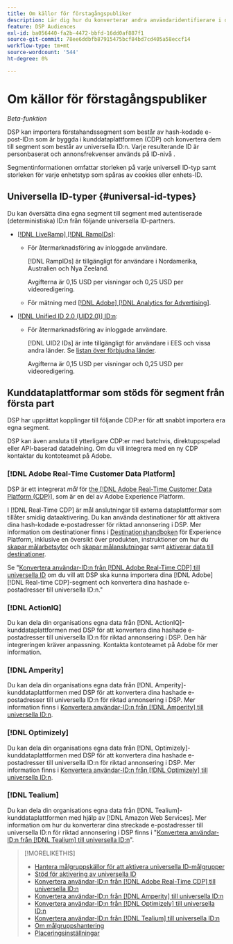 ```yaml
---
title: Om källor för förstagångspubliker
description: Lär dig hur du konverterar andra användaridentifierare i dina förstapartssegment till universella ID:n för cookiefri målinriktning.
feature: DSP Audiences
exl-id: ba056440-fa2b-4472-bbfd-16dd0af887f1
source-git-commit: 78ee6ddbfb87915475bcf84bd7cd405a58eccf14
workflow-type: tm+mt
source-wordcount: '544'
ht-degree: 0%

---
```


# Om källor för förstagångspubliker

*Beta-funktion*

DSP kan importera förstahandssegment som består av hash-kodade e-post-ID:n som är byggda i kunddataplattformen (CDP) och konvertera dem till segment som består av universella ID:n. Varje resulterande ID är personbaserat och annonsfrekvenser används på ID-nivå <!-- Move that info. to somewhere else? -->.

Segmentinformationen omfattar storleken på varje universell ID-typ samt storleken för varje enhetstyp som spåras av cookies eller enhets-ID.

## Universella ID-typer {#universal-id-types}

<!--  Replace below with this once ID5 sources are possible 

Using your first-party data, you can create segments with IDs from the following universal ID partners.

* Authenticated (deterministic) IDs using hashed email addresses:

-->

Du kan översätta dina egna segment till segment med autentiserade (deterministiska) ID:n från följande universella ID-partners.

* [[!DNL LiveRamp] [!DNL RampIDs]](https://liveramp.com/identity-resolution):

   * För återmarknadsföring av inloggade användare.

     [!DNL RampIDs] är tillgängligt för användare i Nordamerika, Australien och Nya Zeeland.

     Avgifterna är 0,15 USD per visningar och 0,25 USD per videoredigering.

   * För mätning med [[!DNL Adobe] [!DNL Analytics for Advertising]](/help/integrations/analytics/overview.md).

* [[!DNL Unified ID 2.0 (UID2.0)] ID:n](https://unifiedid.com):

   * För återmarknadsföring av inloggade användare.

     [!DNL UID2 IDs] är inte tillgängligt för användare i EES och vissa andra länder. Se [listan över förbjudna länder](/help/policies/universal-id-policy.md#prohibited-countries-uid2).

     Avgifterna är 0,15 USD per visningar och 0,25 USD per videoredigering.

<!-- Not yet

* Probabilistic (unauthenticated) IDs using hashed email addresses:

  * [[!DNL ID5] IDs](https://id5.io): For retargeting unauthenticated site traffic, prospecting using third-party data, and measurement for both using [[!DNL Adobe] [!DNL Analytics for Advertising]](/help/integrations/analytics/overview.md). ID5 IDs are available for no fee.

    ID5 creates an ID by stitching together user signals (hashed email address) with various browser signals (such as IP address and timestamp).

    [!DNL Analytics] measurement requires all [prerequisites for implementing [!DNL Analytics for Advertising]](/help/integrations/analytics/prerequisites.md) and the [AMO ID and EF ID in your tracking URLs](/help/integrations/analytics/ids.md). You also must sign an agreement with [!DNL ID5] and set a parameter within your existing JavaScript tracking tags. <!-- Contact your Adobe Account Team for instructions. -->

<!--
    >[!NOTE]
    >
    >Third-party segments from [!DNL Eyeota] may automatically include ID5 IDs, in addition to users tracked by cookies or device IDs. The segment details include the size for each type. The usual usage fee for each segment, which is stated next to the segment name, applies; no additional fees are charged for the ID5 IDs.
-->

## Kunddataplattformar som stöds för segment från första part

DSP har upprättat kopplingar till följande CDP:er för att snabbt importera era egna segment.

DSP kan även ansluta till ytterligare CDP:er med batchvis, direktuppspelad eller API-baserad datadelning. Om du vill integrera med en ny CDP kontaktar du kontoteamet på Adobe.

### [!DNL Adobe Real-Time Customer Data Platform]

DSP är ett integrerat *mål* för [the [!DNL Adobe Real-Time Customer Data Platform (CDP)]](https://experienceleague.adobe.com/docs/experience-platform/rtcdp/overview.html), som är en del av Adobe Experience Platform.

I [!DNL Real-Time CDP] är mål anslutningar till externa dataplattformar som tillåter smidig dataaktivering. Du kan använda destinationer för att aktivera dina hash-kodade e-postadresser för riktad annonsering i DSP. Mer information om destinationer finns i [Destinationshandboken](https://experienceleague.adobe.com/docs/experience-platform/destinations/home.html) för Experience Platform, inklusive en översikt över produkten, instruktioner om hur du [skapar målarbetsytor](https://experienceleague.adobe.com/docs/experience-platform/destinations/ui/destinations-workspace.html) och [skapar målanslutningar](https://experienceleague.adobe.com/docs/experience-platform/destinations/ui/connect-destination.html) samt [aktiverar data till destinationer](https://experienceleague.adobe.com/docs/experience-platform/destinations/ui/activate/activate-segment-streaming-destinations.html).

Se &quot;[Konvertera användar-ID:n från [!DNL Adobe Real-Time CDP] till universella ID](/help/dsp/audiences/sources/source-adobe-rtcdp.md) om du vill att DSP ska kunna importera dina [!DNL Adobe] [!DNL Real-time CDP]-segment och konvertera dina hashade e-postadresser till universella ID:n.&quot;

### [!DNL ActionIQ]

Du kan dela din organisations egna data från [!DNL ActionIQ]-kunddataplattformen med DSP för att konvertera dina hashade e-postadresser till universella ID:n för riktad annonsering i DSP. Den här integreringen kräver anpassning. Kontakta kontoteamet på Adobe för mer information.

### [!DNL Amperity]

Du kan dela din organisations egna data från [!DNL Amperity]-kunddataplattformen med DSP för att konvertera dina hashade e-postadresser till universella ID:n för riktad annonsering i DSP. Mer information finns i [Konvertera användar-ID:n från [!DNL Amperity] till universella ID:n](/help/dsp/audiences/sources/source-amperity.md).

### [!DNL Optimizely]

Du kan dela din organisations egna data från [!DNL Optimizely]-kunddataplattformen med DSP för att konvertera dina hashade e-postadresser till universella ID:n för riktad annonsering i DSP. Mer information finns i [Konvertera användar-ID:n från [!DNL Optimizely] till universella ID:n](/help/dsp/audiences/sources/source-optimizely.md).

### [!DNL Tealium]

Du kan dela din organisations egna data från [!DNL Tealium]-kunddataplattformen med hjälp av [!DNL Amazon Web Services]. Mer information om hur du konverterar dina streckade e-postadresser till universella ID:n för riktad annonsering i DSP finns i &quot;[Konvertera användar-ID:n från [!DNL Tealium] till universella ID:n](/help/dsp/audiences/sources/source-tealium.md)&quot;.

>[!MORELIKETHIS]
>
>* [Hantera målgruppskällor för att aktivera universella ID-målgrupper](source-manage.md)
>* [Stöd för aktivering av universella ID](/help/dsp/audiences/universal-ids.md)
>* [Konvertera användar-ID:n från [!DNL Adobe Real-Time CDP] till universella ID:n](/help/dsp/audiences/sources/source-adobe-rtcdp.md)
>* [Konvertera användar-ID:n från [!DNL Amperity] till universella ID:n](/help/dsp/audiences/sources/source-amperity.md)
>* [Konvertera användar-ID:n från [!DNL Optimizely] till universella ID:n](/help/dsp/audiences/sources/source-optimizely.md)
>* [Konvertera användar-ID:n från [!DNL Tealium] till universella ID:n](/help/dsp/audiences/sources/source-tealium.md)
>* [Om målgruppshantering](/help/dsp/audiences/audience-about.md)
>* [Placeringsinställningar](/help/dsp/campaign-management/placements/placement-settings.md)
